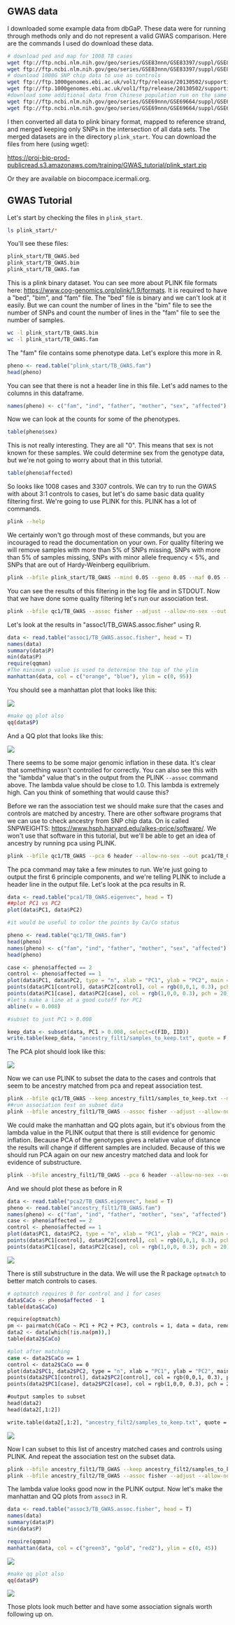 ## GWAS data

I downloaded some example data from dbGaP. These data were for running through methods only and do not represent a valid GWAS comparison. Here are the commands I used do download these data.

```sh
# download ped and map for 1008 TB cases
wget ftp://ftp.ncbi.nlm.nih.gov/geo/series/GSE83nnn/GSE83397/suppl/GSE83397_project1008s.ped.gz
wget ftp://ftp.ncbi.nlm.nih.gov/geo/series/GSE83nnn/GSE83397/suppl/GSE83397_project1008s.map.gz
# download 1000G SNP chip data to use as controls
wget ftp://ftp.1000genomes.ebi.ac.uk/vol1/ftp/release/20130502/supporting/hd_genotype_chip/ALL.chip.omni_broad_sanger_combined.20140818.snps.genotypes.vcf.gz
wget ftp://ftp.1000genomes.ebi.ac.uk/vol1/ftp/release/20130502/supporting/hd_genotype_chip/ALL.chip.omni_broad_sanger_combined.20140818.snps.genotypes.vcf.gz.tbi
#download some additional data from Chinese population run on the same chip as TB cases to use as controls
wget ftp://ftp.ncbi.nlm.nih.gov/geo/series/GSE69nnn/GSE69664/suppl/GSE69664_GPL19864_processed_data.txt.gz
wget ftp://ftp.ncbi.nlm.nih.gov/geo/series/GSE69nnn/GSE69664/suppl/GSE69664_GPL20166_processed_data.txt.gz
```

I then converted all data to plink binary format, mapped to reference strand, and merged keeping only SNPs in the intersection of all data sets.
The merged datasets are in the directory `plink_start`. You can download the files from here (using wget):

https://proj-bip-prod-publicread.s3.amazonaws.com/training/GWAS_tutorial/plink_start.zip

Or they are available on biocompace.icermali.org.

## GWAS Tutorial

Let's start by checking the files in `plink_start`.

```sh
ls plink_start/*
```

You'll see these files:
```sh
plink_start/TB_GWAS.bed
plink_start/TB_GWAS.bim
plink_start/TB_GWAS.fam
```

This is a plink binary dataset. You can see more about PLINK file formats here: https://www.cog-genomics.org/plink/1.9/formats. It is required to have a "bed", "bim", and "fam" file. The "bed" file is binary and we can't look at it easily. But we can count the number of lines in the "bim" file to see the number of SNPs and count the number of lines in the "fam" file to see the number of samples.

```sh
wc -l plink_start/TB_GWAS.bim
wc -l plink_start/TB_GWAS.fam
```

The "fam" file contains some phenotype data. Let's explore this more in R.

```R
pheno <- read.table("plink_start/TB_GWAS.fam")
head(pheno)
```

You can see that there is not a header line in this file. Let's add names to the columns in this dataframe.

```R
names(pheno) <- c("fam", "ind", "father", "mother", "sex", "affected")
```

Now we can look at the counts for some of the phenotypes.

```R
table(pheno$sex)
```

This is not really interesting. They are all "0". This means that sex is not known for these samples. We could determine sex from the genotype data, but we're not going to worry about that in this tutorial.

```R
table(pheno$affected)
```

So looks like 1008 cases and 3307 controls. We can try to run the GWAS with about 3:1 controls to cases, but let's do same basic data quality filtering first. We're going to use PLINK for this. PLINK has a lot of commands.

```sh
plink --help
```

We certainly won't go through most of these commands, but you are incouraged to read the documentation on your own. For quality filtering we will remove samples with more than 5% of SNPs missing, SNPs with more than 5% of samples missing, SNPs with minor allele frequency < 5%, and SNPs that are out of Hardy-Weinberg equilibrium.

```sh
plink --bfile plink_start/TB_GWAS --mind 0.05 --geno 0.05 --maf 0.05 --hwe 0.0001 --allow-no-sex --make-bed --out qc1/TB_GWAS
```

You can see the results of this filtering in the log file and in STDOUT. Now that we have done some quality filtering let's run our association test.

```sh
plink --bfile qc1/TB_GWAS --assoc fisher --adjust --allow-no-sex --out assoc1/TB_GWAS
```

Let's look at the results in "assoc1/TB_GWAS.assoc.fisher" using R.

```R
data <- read.table("assoc1/TB_GWAS.assoc.fisher", head = T)
names(data)
summary(data$P)
min(data$P)
require(qqman)
#The minimum p value is used to determine the top of the ylim
manhattan(data, col = c("orange", "blue"), ylim = c(0, 95))
```

You should see a manhattan plot that looks like this:

![](plots/assoc1.manhattan.png)


```sh
#make qq plot also
qq(data$P)
```
And a QQ plot that looks like this:

![](plots/assoc1.qq.png)

There seems to be some major genomic inflation in these data. It's clear that something wasn't controlled for correctly. You can also see this with the "lambda" value that's in the output from the PLINK `--assoc` command above. The lambda value should be close to 1.0. This lambda is extremely high. Can you think of something that would cause this?


Before we ran the association test we should make sure that the cases and controls are matched by ancestry. There are other software programs that we can use to check ancestry from SNP chip data. On is called SNPWEIGHTS: https://www.hsph.harvard.edu/alkes-price/software/. We won't use that software in this tutorial, but we'll be able to get an idea of ancestry by running pca using PLINK.

```sh
plink --bfile qc1/TB_GWAS --pca 6 header --allow-no-sex --out pca1/TB_GWAS
```

The pca command may take a few minutes to run. We're just going to output the first 6 principle components, and we're telling PLINK to include a header line in the output file. Let's look at the pca results in R.

```R
data <- read.table("pca1/TB_GWAS.eigenvec", head = T)
##plot PC1 vs PC2
plot(data$PC1, data$PC2)

#it would be useful to color the points by Ca/Co status

pheno <- read.table("qc1/TB_GWAS.fam")
head(pheno)
names(pheno) <- c("fam", "ind", "father", "mother", "sex", "affected")
head(pheno)

case <- pheno$affected == 2
control <- pheno$affected == 1
plot(data$PC1, data$PC2, type = "n", xlab = "PC1", ylab = "PC2", main = "TB pca")
points(data$PC1[control], data$PC2[control], col = rgb(0,0,1, 0.3), pch = 20)
points(data$PC1[case], data$PC2[case], col = rgb(1,0,0, 0.3), pch = 20)
#let's make a line at a good cutoff for PC1
abline(v = 0.008)

#subset to just PC1 > 0.008

keep_data <- subset(data, PC1 > 0.008, select=c(FID, IID))
write.table(keep_data, "ancestry_filt1/samples_to_keep.txt", quote = F, row.names = F, col.names = F)
```

The PCA plot should look like this:

![](plots/pca1.png)


Now we can use PLINK to subset the data to the cases and controls that seem to be ancestry matched from pca and repeat association test.

```sh
plink --bfile qc1/TB_GWAS --keep ancestry_filt1/samples_to_keep.txt --make-bed --out ancestry_filt1/TB_GWAS
##run association test on subset data
plink --bfile ancestry_filt1/TB_GWAS --assoc fisher --adjust --allow-no-sex --out assoc2/TB_GWAS
```

We could make the manhattan and QQ plots again, but it's obvious from the lambda value in the PLINK output that there is still evidence for genomic inflation. Because PCA of the genotypes gives a relative value of distance the results will change if different samples are included. Because of this we should run PCA again on our new ancestry matched data and look for evidence of substructure.

```sh
plink --bfile ancestry_filt1/TB_GWAS --pca 6 header --allow-no-sex --out pca2/TB_GWAS
```

And we should plot these as before in R

```R
data <- read.table("pca2/TB_GWAS.eigenvec", head = T)
pheno <- read.table("ancestry_filt1/TB_GWAS.fam")
names(pheno) <- c("fam", "ind", "father", "mother", "sex", "affected")
case <- pheno$affected == 2
control <- pheno$affected == 1
plot(data$PC1, data$PC2, type = "n", xlab = "PC1", ylab = "PC2", main = "TB pca after initial ancestry filtering")
points(data$PC1[control], data$PC2[control], col = rgb(0,0,1, 0.3), pch = 20)
points(data$PC1[case], data$PC2[case], col = rgb(1,0,0, 0.3), pch = 20)
```
![](plots/pca2.initial.png)


There is still substructure in the data. We will use the R package `optmatch` to better match controls to cases.

```sh
# optmatch requires 0 for control and 1 for cases
data$CaCo <- pheno$affected - 1
table(data$CaCo)

require(optmatch)
pm <- pairmatch(CaCo ~ PC1 + PC2 + PC3, controls = 1, data = data, remove.unmatchables = T)
data2 <- data[which(!is.na(pm)),]
table(data2$CaCo)

#plot after matching
case <- data2$CaCo == 1
control <- data2$CaCo == 0
plot(data2$PC1, data2$PC2, type = "n", xlab = "PC1", ylab = "PC2", main = "TB pca after optmatch")
points(data2$PC1[control], data2$PC2[control], col = rgb(0,0,1, 0.3), pch = 20)
points(data2$PC1[case], data2$PC2[case], col = rgb(1,0,0, 0.3), pch = 20)

#output samples to subset
head(data2)
head(data2[,1:2])

write.table(data2[,1:2], "ancestry_filt2/samples_to_keep.txt", quote = F, row.names = F, col.names = F)
```
![](plots/pca2.optmatch.png)

Now I can subset to this list of ancestry matched cases and controls using PLINK. And repeat the association test on the subset data.

```sh
plink --bfile ancestry_filt1/TB_GWAS --keep ancestry_filt2/samples_to_keep.txt --make-bed --out ancestry_filt2/TB_GWAS
plink --bfile ancestry_filt2/TB_GWAS --assoc fisher --adjust --allow-no-sex --out assoc3/TB_GWAS
```

The lambda value looks good now in the PLINK output. Now let's make the manhattan and QQ plots from `assoc3` in R.

```R
data <- read.table("assoc3/TB_GWAS.assoc.fisher", head = T)
names(data)
summary(data$P)
min(data$P)

require(qqman)
manhattan(data, col = c("green3", "gold", "red2"), ylim = c(0, 45))
```
![](plots/assoc3.manhattan.png)
```sh
#make qq plot also
qq(data$P)
```
![](plots/assoc3.qq.png)

Those plots look much better and have some association signals worth following up on.
